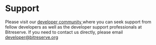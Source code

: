 # Support

Please visit our <a href="https://groups.google.com/forum/#!forum/bitreservedev"> developer community </a> where you can seek support from fellow developers as well as the developer support professionals at Bitreserve. If you need to contact us directly, please email <a href="mailto:developer@bitreserve.org?Subject=Help%20Me" target="_top">developer@bitreserve.org</a>

<br>
<br>
<br>
<br>
<br>
<br>
<br>
<br>
<br>
<br>
<br>
<br>
<br>
<br>
<br>
<br>
<br>
<br>
<br>
<br>
<br>
<br>
<br>
<br>
